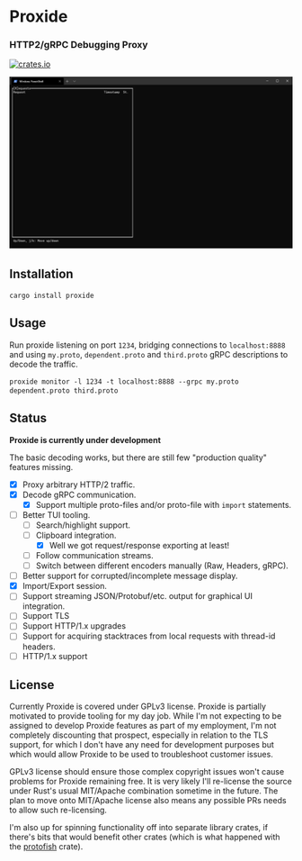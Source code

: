 # Proxide
### HTTP2/gRPC Debugging Proxy

[![crates.io](https://img.shields.io/crates/v/proxide.svg)](https://crates.io/crates/proxide)

![Demo](images/proxide.gif)

## Installation

```
cargo install proxide
```

## Usage

Run proxide listening on port `1234`, bridging connections to `localhost:8888`
and using `my.proto`, `dependent.proto` and `third.proto` gRPC descriptions to
decode the traffic.

```
proxide monitor -l 1234 -t localhost:8888 --grpc my.proto dependent.proto third.proto
```

## Status

**Proxide is currently under development**

The basic decoding works, but there are still few "production quality" features
missing.

- [x] Proxy arbitrary HTTP/2 traffic.
- [x] Decode gRPC communication.
  - [x] Support multiple proto-files and/or proto-file with `import` statements.
- [ ] Better TUI tooling.
  - [ ] Search/highlight support.
  - [ ] Clipboard integration.
    - [x] Well we got request/response exporting at least!
  - [ ] Follow communication streams.
  - [ ] Switch between different encoders manually (Raw, Headers, gRPC).
- [ ] Better support for corrupted/incomplete message display.
- [x] Import/Export session.
- [ ] Support streaming JSON/Protobuf/etc. output for graphical UI integration.
- [ ] Support TLS
- [ ] Support HTTP/1.x upgrades
- [ ] Support for acquiring stacktraces from local requests with thread-id
  headers.
- [ ] HTTP/1.x support

## License

Currently Proxide is covered under GPLv3 license. Proxide is partially
motivated to provide tooling for my day job. While I'm not expecting to be
assigned to develop Proxide features as part of my employment, I'm not
completely discounting that prospect, especially in relation to the TLS
support, for which I don't have any need for development purposes but which
would allow Proxide to be used to troubleshoot customer issues.

GPLv3 license should ensure those complex copyright issues won't cause problems
for Proxide remaining free. It is very likely I'll re-license the source under
Rust's usual MIT/Apache combination sometime in the future. The plan to move
onto MIT/Apache license also means any possible PRs needs to allow such
re-licensing.

I'm also up for spinning functionality off into separate library crates, if
there's bits that would benefit other crates (which is what happened with the
[protofish] crate).

[protofish]: https://github.com/Rantanen/protofish
